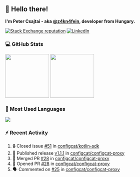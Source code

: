 ## 👋 Hello there!

**I'm Peter Csajtai - aka [@z4kn4fein](https://github.com/z4kn4fein), developer from Hungary.**

[![Stack Exchange reputation](https://img.shields.io/stackexchange/stackoverflow/r/8700582?color=orange&label=reputation&logo=stackoverflow&style=for-the-badge)](https://stackoverflow.com/users/8700582)
[![LinkedIn](https://img.shields.io/badge/linkedin-%230077B5.svg?style=for-the-badge&logo=linkedin&logoColor=white)](https://www.linkedin.com/in/csajtai-p%C3%A9ter-45395341/)

### 💻 GitHub Stats

<div>
  <img height="140px" src="https://github-readme-stats-pcsajtai.vercel.app/api?username=z4kn4fein&show_icons=true&hide_border=true&count_private=true&custom_title=Stats&theme=dracula&line_height=24&hide_title=true">
  <img height="140px" src="https://streak-stats.demolab.com?user=z4kn4fein&theme=dracula&hide_border=true">
  
</div>

### :toolbox: Most Used Languages

<img src="https://github-readme-stats-pcsajtai.vercel.app/api/top-langs/?username=z4kn4fein&theme=dracula&hide_border=true&layout=compact&langs_count=8&hide_title=true">

### :zap: Recent Activity

<!--START_SECTION:activity-->
1. 🔒 Closed issue [#51](https://github.com/configcat/kotlin-sdk/issues/51) in [configcat/kotlin-sdk](https://github.com/configcat/kotlin-sdk)
2. 🚀 Published release [v1.1.1](https://github.com/configcat/configcat-proxy/releases/tag/v1.1.1) in [configcat/configcat-proxy](https://github.com/configcat/configcat-proxy)
3. 🎉 Merged PR [#28](https://github.com/configcat/configcat-proxy/pull/28) in [configcat/configcat-proxy](https://github.com/configcat/configcat-proxy)
4. 💪 Opened PR [#28](https://github.com/configcat/configcat-proxy/pull/28) in [configcat/configcat-proxy](https://github.com/configcat/configcat-proxy)
5. 🗣 Commented on [#25](https://github.com/configcat/configcat-proxy/issues/25#issuecomment-2620337203) in [configcat/configcat-proxy](https://github.com/configcat/configcat-proxy)
<!--END_SECTION:activity-->
